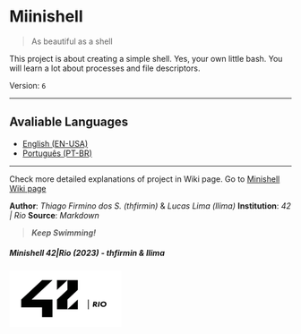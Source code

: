 <!-- Homepage -->
# Miinishell

> As beautiful as a shell

This project is about creating a simple shell.
Yes, your own little bash.
You will learn a lot about processes and file descriptors.

Version: `6`

---

<!-- Languages -->
## Avaliable Languages

*	[English (EN-USA)][en-usa]
*	[Português (PT-BR)][pt-br]

---

<!-- Footer -->
Check more detailed explanations of project in Wiki page.
Go to [Minishell Wiki page][wiki]

**Author**: _Thiago Firmino dos S. (thfirmin)_ & _Lucas Lima (llima)_
**Institution**: _42 | Rio_
**Source**: _Markdown_

> **_Keep Swimming!_**

##### _Minishell 42|Rio (2023) - thfirmin & llima_

<img height="100" width="200" src="https://github.com/Thfirmin/Thfirmin/blob/main/srcs/42_badges/42rio_logo.svg">

<!-- Links -->
[wiki]:<https://github.com/Thfirmin/Minishell/wiki>

[en-usa]:<https://github.com/Thfirmin/Minishell/blob/main/RDMERouter/README.en.md>
[pt-br]:<https://github.com/Thfirmin/Minishell/blob/main/RDMERouter/README.pt.md>
